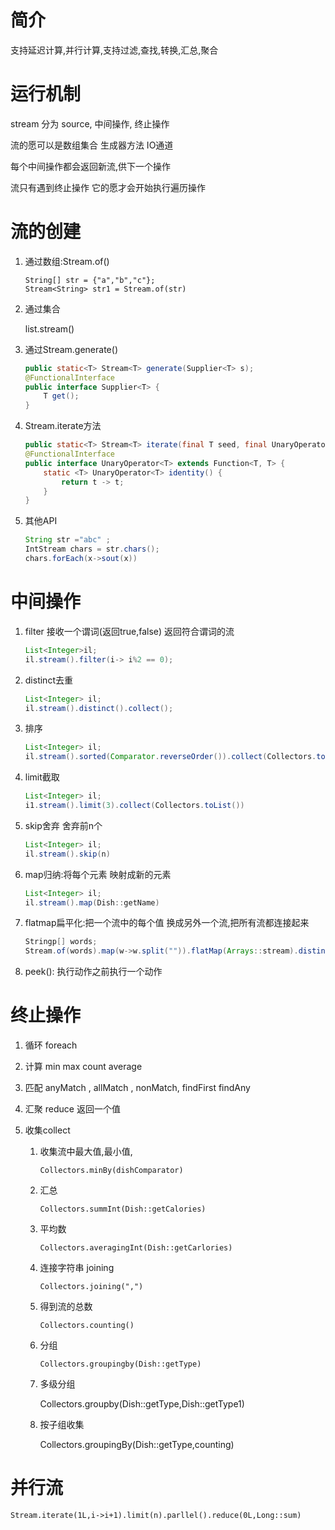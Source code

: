 # 简介

支持延迟计算,并行计算,支持过滤,查找,转换,汇总,聚合

# 运行机制

stream 分为 source, 中间操作, 终止操作

流的愿可以是数组集合 生成器方法 IO通道 

每个中间操作都会返回新流,供下一个操作

流只有遇到终止操作 它的愿才会开始执行遍历操作



# 流的创建

1. 通过数组:Stream.of()

   ```
   String[] str = {"a","b","c"};
   Stream<String> str1 = Stream.of(str)
   ```

2. 通过集合

   list.stream()

3. 通过Stream.generate() 

   ```java
   public static<T> Stream<T> generate(Supplier<T> s);
   @FunctionalInterface
   public interface Supplier<T> {
       T get();
   }
   ```

4. Stream.iterate方法

   ```java
   public static<T> Stream<T> iterate(final T seed, final UnaryOperator<T> f) 
   @FunctionalInterface
   public interface UnaryOperator<T> extends Function<T, T> {
       static <T> UnaryOperator<T> identity() {
           return t -> t;
       }
   }
   ```

5. 其他API

   ```java
   String str ="abc" ;
   IntStream chars = str.chars();
   chars.forEach(x->sout(x))
   ```

# 中间操作

1. filter 接收一个谓词(返回true,false)  返回符合谓词的流

   ```java
   List<Integer>il;
   il.stream().filter(i-> i%2 == 0);
   ```

2. distinct去重

   ```java
   List<Integer> il;
   il.stream().distinct().collect();
   ```

3. 排序

   ```java
   List<Integer> il;
   il.stream().sorted(Comparator.reverseOrder()).collect(Collectors.toList())
   ```

4. limit截取

   ```java
   List<Integer> il;
   i1.stream().limit(3).collect(Collectors.toList())
   ```

5. skip舍弃 舍弃前n个

   ```java
   List<Integer> il;
   il.stream().skip(n)
   ```

6. map归纳:将每个元素 映射成新的元素

   ```java
   List<Integer> il;
   il.stream().map(Dish::getName)
   ```

7. flatmap扁平化:把一个流中的每个值 换成另外一个流,把所有流都连接起来

   ```java
   Stringp[] words;
   Stream.of(words).map(w->w.split("")).flatMap(Arrays::stream).distinct().collect(Collectors.toList())
   ```

8. peek(): 执行动作之前执行一个动作

   

# 终止操作

1. 循环 foreach

2. 计算 min max count average

3. 匹配 anyMatch , allMatch , nonMatch, findFirst findAny

4. 汇聚 reduce 返回一个值

5. 收集collect

   1. 收集流中最大值,最小值,

      `Collectors.minBy(dishComparator)`

   2. 汇总

      `Collectors.summInt(Dish::getCalories)`

   3. 平均数

      `Collectors.averagingInt(Dish::getCarlories)`

   4. 连接字符串 joining

      `Collectors.joining(",")`

   5. 得到流的总数

      `Collectors.counting()`

   6. 分组

      `Collectors.groupingby(Dish::getType)`

   7. 多级分组

      Collectors.groupby(Dish::getType,Dish::getType1) 

   8. 按子组收集

      Collectors.groupingBy(Dish::getType,counting)
   
   

# 并行流

`Stream.iterate(1L,i->i+1).limit(n).parllel().reduce(0L,Long::sum)`





